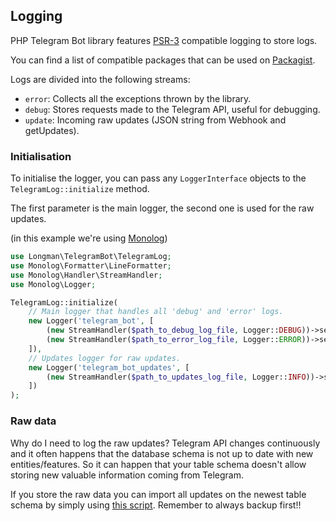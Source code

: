 ## Logging
PHP Telegram Bot library features [PSR-3] compatible logging to store logs.

You can find a list of compatible packages that can be used on [Packagist][PSR-3-providers].

Logs are divided into the following streams:
- `error`: Collects all the exceptions thrown by the library.
- `debug`: Stores requests made to the Telegram API, useful for debugging.
- `update`: Incoming raw updates (JSON string from Webhook and getUpdates).

### Initialisation
To initialise the logger, you can pass any `LoggerInterface` objects to the `TelegramLog::initialize` method.

The first parameter is the main logger, the second one is used for the raw updates.

(in this example we're using [Monolog])
```php
use Longman\TelegramBot\TelegramLog;
use Monolog\Formatter\LineFormatter;
use Monolog\Handler\StreamHandler;
use Monolog\Logger;

TelegramLog::initialize(
    // Main logger that handles all 'debug' and 'error' logs.
    new Logger('telegram_bot', [
        (new StreamHandler($path_to_debug_log_file, Logger::DEBUG))->setFormatter(new LineFormatter(null, null, true)),
        (new StreamHandler($path_to_error_log_file, Logger::ERROR))->setFormatter(new LineFormatter(null, null, true)),
    ]),
    // Updates logger for raw updates.
    new Logger('telegram_bot_updates', [
        (new StreamHandler($path_to_updates_log_file, Logger::INFO))->setFormatter(new LineFormatter('%message%' . PHP_EOL)),
    ])
);
```

### Raw data
Why do I need to log the raw updates?
Telegram API changes continuously and it often happens that the database schema is not up to date with new entities/features. So it can happen that your table schema doesn't allow storing new valuable information coming from Telegram.

If you store the raw data you can import all updates on the newest table schema by simply using [this script](../utils/importFromLog.php).
Remember to always backup first!!


[PSR-3]: https://www.php-fig.org/psr/psr-3
[PSR-3-providers]: https://packagist.org/providers/psr/log-implementation
[Monolog]: https://github.com/Seldaek/monolog
